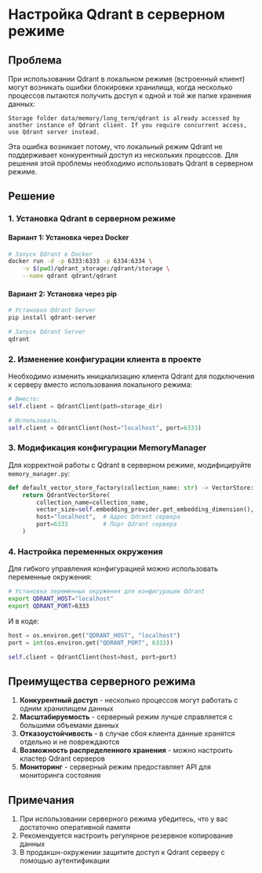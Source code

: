 # Настройка Qdrant в серверном режиме

## Проблема

При использовании Qdrant в локальном режиме (встроенный клиент) могут возникать ошибки блокировки хранилища, когда несколько процессов пытаются получить доступ к одной и той же папке хранения данных:

```
Storage folder data/memory/long_term/qdrant is already accessed by another instance of Qdrant client. If you require concurrent access, use Qdrant server instead.
```

Эта ошибка возникает потому, что локальный режим Qdrant не поддерживает конкурентный доступ из нескольких процессов. Для решения этой проблемы необходимо использовать Qdrant в серверном режиме.

## Решение

### 1. Установка Qdrant в серверном режиме

#### Вариант 1: Установка через Docker

```bash
# Запуск Qdrant в Docker
docker run -d -p 6333:6333 -p 6334:6334 \
    -v $(pwd)/qdrant_storage:/qdrant/storage \
    --name qdrant qdrant/qdrant
```

#### Вариант 2: Установка через pip

```bash
# Установка Qdrant Server
pip install qdrant-server

# Запуск Qdrant Server
qdrant
```

### 2. Изменение конфигурации клиента в проекте

Необходимо изменить инициализацию клиента Qdrant для подключения к серверу вместо использования локального режима:

```python
# Вместо:
self.client = QdrantClient(path=storage_dir)

# Использовать:
self.client = QdrantClient(host="localhost", port=6333)
```

### 3. Модификация конфигурации MemoryManager

Для корректной работы с Qdrant в серверном режиме, модифицируйте `memory_manager.py`:

```python
def default_vector_store_factory(collection_name: str) -> VectorStore:
    return QdrantVectorStore(
        collection_name=collection_name,
        vector_size=self.embedding_provider.get_embedding_dimension(),
        host="localhost",  # Адрес Qdrant сервера
        port=6333          # Порт Qdrant сервера
    )
```

### 4. Настройка переменных окружения

Для гибкого управления конфигурацией можно использовать переменные окружения:

```bash
# Установка переменных окружения для конфигурации Qdrant
export QDRANT_HOST="localhost"
export QDRANT_PORT=6333
```

И в коде:

```python
host = os.environ.get("QDRANT_HOST", "localhost")
port = int(os.environ.get("QDRANT_PORT", 6333))

self.client = QdrantClient(host=host, port=port)
```

## Преимущества серверного режима

1. **Конкурентный доступ** - несколько процессов могут работать с одним хранилищем данных
2. **Масштабируемость** - серверный режим лучше справляется с большими объемами данных 
3. **Отказоустойчивость** - в случае сбоя клиента данные хранятся отдельно и не повреждаются
4. **Возможность распределенного хранения** - можно настроить кластер Qdrant серверов
5. **Мониторинг** - серверный режим предоставляет API для мониторинга состояния

## Примечания

1. При использовании серверного режима убедитесь, что у вас достаточно оперативной памяти
2. Рекомендуется настроить регулярное резервное копирование данных
3. В продакшн-окружении защитите доступ к Qdrant серверу с помощью аутентификации 